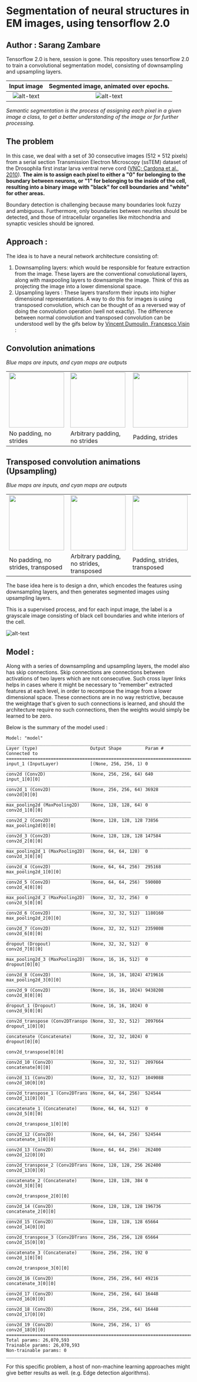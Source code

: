 # Segmentation of neural structures in EM images, using tensorflow 2.0

## Author : Sarang Zambare

Tensorflow 2.0 is here, session is gone. This repository uses tensorflow 2.0 to train a convolutional segmentation model, consisting of downsampling and upsampling layers.

Input image             |  Segmented image, animated over epochs.
:-------------------------:|:-------------------------:
![alt-text](https://raw.githubusercontent.com/sarangzambare/segmentation/master/png/15copy.png)  |  ![alt-text](https://raw.githubusercontent.com/sarangzambare/segmentation/master/png/1.GIF)

*Semantic segmentation is the process of assigning each pixel in a given image a class, to get a better understanding of the image or for further processing.*

## The problem
In this case, we deal with a set of 30 consecutive images (512 × 512 pixels) from a serial section Transmission Electron Microscopy (ssTEM) dataset of the Drosophila first instar larva ventral nerve cord ([VNC; Cardona et al., 2010](https://www.frontiersin.org/articles/10.3389/fnana.2015.00142/full#B6)). **The aim is to assign each pixel to either a "0" for belonging to the boundary between neurons, or "1" for belonging to the inside of the cell, resulting into a binary image with "black" for cell boundaries and "white" for other areas.**

Boundary detection is challenging because many boundaries look fuzzy and ambiguous. Furthermore, only boundaries between neurites should be detected, and those of intracellular organelles like mitochondria and synaptic vesicles should be ignored.  

## Approach :

The idea is to have a neural network architecture consisting of:
1. Downsampling layers: which would be responsible for feature extraction from the image. These layers are the conventional convolutional layers, along with maxpooling layers to downsample the image. Think of this as projecting the image into a lower dimensional space.
2. Upsampling layers : These layers transform their inputs into higher dimensional representations. A way to do this for images is using transposed convolution, which can be thought of as a reversed way of doing the convolution operation (well not exactly). The difference between normal convolution and transposed convolution can be understood well by the gifs below by [Vincent Dumoulin, Francesco Visin](https://github.com/vdumoulin/conv_arithmetic) :


## Convolution animations
*Blue maps are inputs, and cyan maps are outputs*
<table style="width:100%; table-layout:fixed;">
  <tr>
    <td><img width="150px" src="png/no_padding_no_strides.gif"></td>
    <td><img width="150px" src="png/arbitrary_padding_no_strides.gif"></td>
    <td><img width="150px" src="png/padding_strides.gif"></td>
  </tr>
  <tr>
    <td>No padding, no strides</td>
    <td>Arbitrary padding, no strides</td>
    <td>Padding, strides</td>
  </tr>
</table>

## Transposed convolution animations (Upsampling)
*Blue maps are inputs, and cyan maps are outputs*
<table style="width:100%; table-layout:fixed;">
  <tr>
    <td><img width="150px" src="png/no_padding_no_strides_transposed.gif"></td>
    <td><img width="150px" src="png/arbitrary_padding_no_strides_transposed.gif"></td>
    <td><img width="150px" src="png/padding_strides_transposed.gif"></td>
  </tr>
  <tr>
    <td>No padding, no strides, transposed</td>
    <td>Arbitrary padding, no strides, transposed</td>
    <td>Padding, strides, transposed</td>
  </tr>
</table>

The base idea here is to design a dnn, which encodes the features using downsampling layers, and then generates segmented images using upsampling layers.

This is a supervised process, and for each input image, the label is a grayscale image consisting of black cell boundaries and white interiors of the cell.

![alt-text](https://raw.githubusercontent.com/sarangzambare/segmentation/master/png/data.gif)


## Model :

Along with a series of downsampling and upsampling layers, the model also has skip connections. Skip connections are connections between activations of two layers which are not consecutive. Such cross layer links helps in cases where it might be necessary to "remember" extracted features at each level, in order to recompose the image from a lower dimensional space. These connections are in no way restrictive, because the weightage that's given to such connections is learned, and should the architecture require no such connections, then the weights would simply be learned to be zero.

Below is the summary of the model used :

```
Model: "model"
__________________________________________________________________________________________________
Layer (type)                    Output Shape         Param #     Connected to                     
==================================================================================================
input_1 (InputLayer)            [(None, 256, 256, 1) 0                                            
__________________________________________________________________________________________________
conv2d (Conv2D)                 (None, 256, 256, 64) 640         input_1[0][0]                    
__________________________________________________________________________________________________
conv2d_1 (Conv2D)               (None, 256, 256, 64) 36928       conv2d[0][0]                     
__________________________________________________________________________________________________
max_pooling2d (MaxPooling2D)    (None, 128, 128, 64) 0           conv2d_1[0][0]                   
__________________________________________________________________________________________________
conv2d_2 (Conv2D)               (None, 128, 128, 128 73856       max_pooling2d[0][0]              
__________________________________________________________________________________________________
conv2d_3 (Conv2D)               (None, 128, 128, 128 147584      conv2d_2[0][0]                   
__________________________________________________________________________________________________
max_pooling2d_1 (MaxPooling2D)  (None, 64, 64, 128)  0           conv2d_3[0][0]                   
__________________________________________________________________________________________________
conv2d_4 (Conv2D)               (None, 64, 64, 256)  295168      max_pooling2d_1[0][0]            
__________________________________________________________________________________________________
conv2d_5 (Conv2D)               (None, 64, 64, 256)  590080      conv2d_4[0][0]                   
__________________________________________________________________________________________________
max_pooling2d_2 (MaxPooling2D)  (None, 32, 32, 256)  0           conv2d_5[0][0]                   
__________________________________________________________________________________________________
conv2d_6 (Conv2D)               (None, 32, 32, 512)  1180160     max_pooling2d_2[0][0]            
__________________________________________________________________________________________________
conv2d_7 (Conv2D)               (None, 32, 32, 512)  2359808     conv2d_6[0][0]                   
__________________________________________________________________________________________________
dropout (Dropout)               (None, 32, 32, 512)  0           conv2d_7[0][0]                   
__________________________________________________________________________________________________
max_pooling2d_3 (MaxPooling2D)  (None, 16, 16, 512)  0           dropout[0][0]                    
__________________________________________________________________________________________________
conv2d_8 (Conv2D)               (None, 16, 16, 1024) 4719616     max_pooling2d_3[0][0]            
__________________________________________________________________________________________________
conv2d_9 (Conv2D)               (None, 16, 16, 1024) 9438208     conv2d_8[0][0]                   
__________________________________________________________________________________________________
dropout_1 (Dropout)             (None, 16, 16, 1024) 0           conv2d_9[0][0]                   
__________________________________________________________________________________________________
conv2d_transpose (Conv2DTranspo (None, 32, 32, 512)  2097664     dropout_1[0][0]                  
__________________________________________________________________________________________________
concatenate (Concatenate)       (None, 32, 32, 1024) 0           dropout[0][0]                    
                                                                 conv2d_transpose[0][0]           
__________________________________________________________________________________________________
conv2d_10 (Conv2D)              (None, 32, 32, 512)  2097664     concatenate[0][0]                
__________________________________________________________________________________________________
conv2d_11 (Conv2D)              (None, 32, 32, 512)  1049088     conv2d_10[0][0]                  
__________________________________________________________________________________________________
conv2d_transpose_1 (Conv2DTrans (None, 64, 64, 256)  524544      conv2d_11[0][0]                  
__________________________________________________________________________________________________
concatenate_1 (Concatenate)     (None, 64, 64, 512)  0           conv2d_5[0][0]                   
                                                                 conv2d_transpose_1[0][0]         
__________________________________________________________________________________________________
conv2d_12 (Conv2D)              (None, 64, 64, 256)  524544      concatenate_1[0][0]              
__________________________________________________________________________________________________
conv2d_13 (Conv2D)              (None, 64, 64, 256)  262400      conv2d_12[0][0]                  
__________________________________________________________________________________________________
conv2d_transpose_2 (Conv2DTrans (None, 128, 128, 256 262400      conv2d_13[0][0]                  
__________________________________________________________________________________________________
concatenate_2 (Concatenate)     (None, 128, 128, 384 0           conv2d_3[0][0]                   
                                                                 conv2d_transpose_2[0][0]         
__________________________________________________________________________________________________
conv2d_14 (Conv2D)              (None, 128, 128, 128 196736      concatenate_2[0][0]              
__________________________________________________________________________________________________
conv2d_15 (Conv2D)              (None, 128, 128, 128 65664       conv2d_14[0][0]                  
__________________________________________________________________________________________________
conv2d_transpose_3 (Conv2DTrans (None, 256, 256, 128 65664       conv2d_15[0][0]                  
__________________________________________________________________________________________________
concatenate_3 (Concatenate)     (None, 256, 256, 192 0           conv2d_1[0][0]                   
                                                                 conv2d_transpose_3[0][0]         
__________________________________________________________________________________________________
conv2d_16 (Conv2D)              (None, 256, 256, 64) 49216       concatenate_3[0][0]              
__________________________________________________________________________________________________
conv2d_17 (Conv2D)              (None, 256, 256, 64) 16448       conv2d_16[0][0]                  
__________________________________________________________________________________________________
conv2d_18 (Conv2D)              (None, 256, 256, 64) 16448       conv2d_17[0][0]                  
__________________________________________________________________________________________________
conv2d_19 (Conv2D)              (None, 256, 256, 1)  65          conv2d_18[0][0]                  
==================================================================================================
Total params: 26,070,593
Trainable params: 26,070,593
Non-trainable params: 0
__________________________________________________________________________________________________

```



For this specific problem, a host of non-machine learning approaches might give better results as well. (e.g. Edge detection algorithms).
